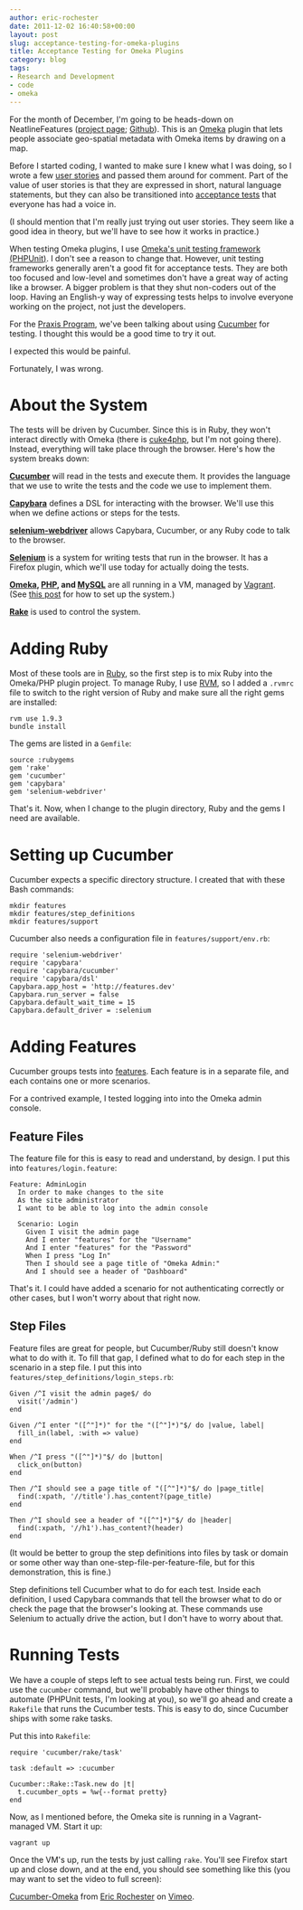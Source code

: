 ```yaml
---
author: eric-rochester
date: 2011-12-02 16:40:58+00:00
layout: post
slug: acceptance-testing-for-omeka-plugins
title: Acceptance Testing for Omeka Plugins
category: blog
tags:
- Research and Development
- code
- omeka
---
```


For the month of December, I'm going to be heads-down on NeatlineFeatures ([project page](http://neatline.scholarslab.org/plugins/neatline-features/); [Github](https://github.com/scholarslab/NeatlineFeatures)). This is an [Omeka](http://omeka.org/) plugin that lets people associate geo-spatial metadata with Omeka items by drawing on a map.





Before I started coding, I wanted to make sure I knew what I was doing, so I wrote a few [user stories](http://www.extremeprogramming.org/rules/userstories.html) and passed them around for comment. Part of the value of user stories is that they are expressed in short, natural language statements, but they can also be transitioned into [acceptance tests](http://en.wikipedia.org/wiki/Acceptance_testing) that everyone has had a voice in.





(I should mention that I'm really just trying out user stories. They seem like a good idea in theory, but we'll have to see how it works in practice.)





When testing Omeka plugins, I use [Omeka's unit testing framework (PHPUnit)](http://omeka.org/codex/Unit_Testing). I don't see a reason to change that. However, unit testing frameworks generally aren't a good fit for acceptance tests. They are both too focused and low-level and sometimes don't have a great way of acting like a browser. A bigger problem is that they shut non-coders out of the loop. Having an English-y way of expressing tests helps to involve everyone working on the project, not just the developers.





For the [Praxis Program](http://praxis.scholarslab.org/), we've been talking about using [Cucumber](http://cukes.info/) for testing. I thought this would be a good time to try it out.





I expected this would be painful.





Fortunately, I was wrong.





# About the System





The tests will be driven by Cucumber. Since this is in Ruby, they won't interact directly with Omeka (there is [cuke4php](https://github.com/olbrich/cuke4php/wiki), but I'm not going there). Instead, everything will take place through the browser. Here's how the system breaks down:





**[Cucumber](http://cukes.info/)** will read in the tests and execute them. It provides the language that we use to write the tests and the code we use to implement them.





**[Capybara](https://github.com/jnicklas/capybara)** defines a DSL for interacting with the browser. We'll use this when we define actions or steps for the tests.





**[selenium-webdriver](http://rubygems.org/gems/selenium-webdriver)** allows Capybara, Cucumber, or any Ruby code to talk to the browser.





**[Selenium](http://seleniumhq.org/)** is a system for writing tests that run in the browser. It has a Firefox plugin, which we'll use today for actually doing the tests.





**[Omeka](http://omeka.org/), [PHP](http://www.php.net/), and [MySQL](http://www.mysql.com/)** are all running in a VM, managed by [Vagrant](http://vagrantup.com/). (See [this post](http://www.scholarslab.org/announcements/omeka-development-with-vagrant/) for how to set up the system.)





**[Rake](http://rake.rubyforge.org/)** is used to control the system.





# Adding Ruby





Most of these tools are in [Ruby](http://www.ruby-lang.org/), so the first step is to mix Ruby into the Omeka/PHP plugin project. To manage Ruby, I use [RVM](https://rvm.beginrescueend.com/), so I added a `.rvmrc` file to switch to the right version of Ruby and make sure all the right gems are installed:



```
rvm use 1.9.3
bundle install
```



The gems are listed in a `Gemfile`:



```
source :rubygems
gem 'rake'
gem 'cucumber'
gem 'capybara'
gem 'selenium-webdriver'
```



That's it. Now, when I change to the plugin directory, Ruby and the gems I need are available.





# Setting up Cucumber





Cucumber expects a specific directory structure. I created that with these Bash commands:



```
mkdir features
mkdir features/step_definitions
mkdir features/support
```



Cucumber also needs a configuration file in `features/support/env.rb`:



```
require 'selenium-webdriver'
require 'capybara'
require 'capybara/cucumber'
require 'capybara/dsl'
Capybara.app_host = 'http://features.dev'
Capybara.run_server = false
Capybara.default_wait_time = 15
Capybara.default_driver = :selenium
```



# Adding Features





Cucumber groups tests into [features](https://github.com/cucumber/cucumber/wiki/Feature-Introduction). Each feature is in a separate file, and each contains one or more scenarios.





For a contrived example, I tested logging into into the Omeka admin console.





## Feature Files





The feature file for this is easy to read and understand, by design. I put this into `features/login.feature`:



```
Feature: AdminLogin
  In order to make changes to the site
  As the site administrator
  I want to be able to log into the admin console

  Scenario: Login
    Given I visit the admin page
    And I enter "features" for the "Username"
    And I enter "features" for the "Password"
    When I press "Log In"
    Then I should see a page title of "Omeka Admin:"
    And I should see a header of "Dashboard"
```



That's it. I could have added a scenario for not authenticating correctly or other cases, but I won't worry about that right now.





## Step Files





Feature files are great for people, but Cucumber/Ruby still doesn't know what to do with it. To fill that gap, I defined what to do for each step in the scenario in a step file. I put this into `features/step_definitions/login_steps.rb`:



```
Given /^I visit the admin page$/ do
  visit('/admin')
end

Given /^I enter "([^"]*)" for the "([^"]*)"$/ do |value, label|
  fill_in(label, :with => value)
end

When /^I press "([^"]*)"$/ do |button|
  click_on(button)
end

Then /^I should see a page title of "([^"]*)"$/ do |page_title|
  find(:xpath, '//title').has_content?(page_title)
end

Then /^I should see a header of "([^"]*)"$/ do |header|
  find(:xpath, '//h1').has_content?(header)
end
```



(It would be better to group the step definitions into files by task or domain or some other way than one-step-file-per-feature-file, but for this demonstration, this is fine.)





Step definitions tell Cucumber what to do for each test. Inside each definition, I used Capybara commands that tell the browser what to do or check the page that the browser's looking at. These commands use Selenium to actually drive the action, but I don't have to worry about that.





# Running Tests





We have a couple of steps left to see actual tests being run. First, we could use the `cucumber` command, but we'll probably have other things to automate (PHPUnit tests, I'm looking at you), so we'll go ahead and create a `Rakefile` that runs the Cucumber tests. This is easy to do, since Cucumber ships with some rake tasks.





Put this into `Rakefile`:



```
require 'cucumber/rake/task'

task :default => :cucumber

Cucumber::Rake::Task.new do |t|
  t.cucumber_opts = %w{--format pretty}
end
```



Now, as I mentioned before, the Omeka site is running in a Vagrant-managed VM. Start it up:



```
vagrant up
```



Once the VM's up, run the tests by just calling `rake`. You'll see Firefox start up and close down, and at the end, you should see something like this (you may want to set the video to full screen):





[Cucumber-Omeka](http://vimeo.com/32990350) from [Eric Rochester](http://vimeo.com/user2087066) on [Vimeo](http://vimeo.com).

